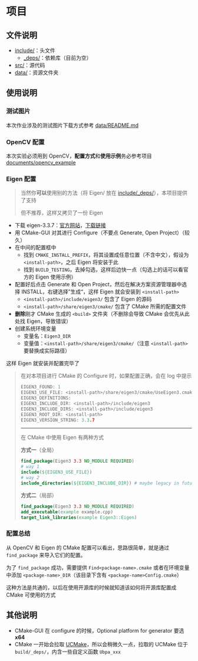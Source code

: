 # 项目

## 文件说明

- [include/](inculde/)：头文件
  - [_deps/](_deps/)：依赖库（目前为空）
- [src/](src/)：源代码
- [data/](data/)：资源文件夹

## 使用说明

### 测试图片

本次作业涉及的测试图片下载方式参考 [data/README.md](data/README.md) 

### OpenCV 配置

本次实验必须用到 OpenCV，**配置方式**和**使用示例**务必参考项目 [documents/opencv_example](../documents/opencv_example) 

### Eigen 配置

> 当然你**可以**使用别的方法（将 Eigen/ 放在 [include/_deps/](include/_deps/)），本项目提供了支持
>
> 但不推荐，这样又拷贝了一份 Eigen

- 下载 eigen-3.3.7：[官方网站](http://eigen.tuxfamily.org/)，[下载链接](https://gitlab.com/libeigen/eigen/-/archive/3.3.7/eigen-3.3.7.zip) 
- 用 CMake-GUI 对其进行 Configure（不要点 Generate, Open Project）（较久）
- 在中间的配置框中
  - 找到 `CMAKE_INSTALL_PREFIX`，将其设置成任意位置（不含中文），假设为 `<install-path>`，之后 Eigen 将安装于此
  - 找到 `BUILD_TESTING`，去掉勾选，这样后边快一点（勾选上的话可以看官方的 Eigen 使用示例）
- 配置好后点击 Generate 和 Open Project，然后在解决方案资源管理器中选择 INSTALL，右键选择”生成“，这样 Eigen 就会安装到 `<install-path>` 
  - `<install-path>/include/eigen3/` 包含了 Eigen 的源码
  - `<install-path>/share/eigen3/cmake/` 包含了 CMake 所需的配置文件
- **删除**刚才 CMake 生成的 `<build>` 文件夹（不删除会导致 CMake 会优先从此处找 Eigen，导致错误）
- 创建系统环境变量
  - 变量名：`Eigen3_DIR` 
  - 变量值：`<install-path>/share/eigen3/cmake/`（注意 `<install-path>` 要替换成实际路径）

这样 Eigen 就安装并配置完毕了

> 在对本项目进行 CMake 的 Configure 时，如果配置正确，会在 log 中提示
>
> ```c++
> EIGEN3_FOUND: 1
> EIGEN3_USE_FILE: <install-path>/share/eigen3/cmake/UseEigen3.cmake
> EIGEN3_DEFINITIONS: 
> EIGEN3_INCLUDE_DIR: <install-path>/include/eigen3
> EIGEN3_INCLUDE_DIRS: <install-path>/include/eigen3
> EIGEN3_ROOT_DIR: <install-path>
> EIGEN3_VERSION_STRING: 3.3.7
> ```
>
> ---
>
> 在 CMake 中使用 Eigen 有两种方式
>
> **方式一**（全局）
>
> ```cmake
> find_package(Eigen3 3.3 NO_MODULE REQUIRED)
> # way 1
> include(${EIGEN3_USE_FILE})
> # way 2
> include_directories(${EIGEN3_INCLUDE_DIR}) # maybe legacy in future
> ```
>
> **方式二**（局部）
>
> ```cmake
> find_package(Eigen3 3.3 NO_MODULE REQUIRED)
> add_executable(example example.cpp)
> target_link_libraries(example Eigen3::Eigen)
> ```

### 配置总结

从 OpenCV 和 Eigen 的 CMake 配置可以看出，思路很简单，就是通过 `find_package` 来导入它们的配置。

为了 `find_package` 成功，需要提供 `Find<package-name>.cmake` 或者在环境变量中添加 `<package-name>_DIR`（该目录下含有 `<package-name>Config.cmake`）

这种方法是共通的，以后在使用开源库的时候就知道该如何将开源库配置成 CMake 可使用的方式

## 其他说明

- CMake-GUI 在 configure 的时候，Optional platform for generator 要选 **x64** 
- CMake 一开始会拉取 [UCMake](https://github.com/Ubpa/UCMake)，所以会稍微久一点，拉取的 UCMake 位于 `build/_deps/`，内含一些自定义函数 `Ubpa_xxx` 

